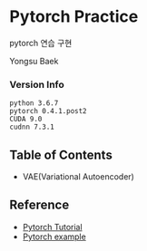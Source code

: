 # Pytorch Practice
pytorch 연습 구현

Yongsu Baek
### Version Info
```
python 3.6.7
pytorch 0.4.1.post2
CUDA 9.0
cudnn 7.3.1
```
## Table of Contents
- VAE(Variational Autoencoder)

## Reference
- [Pytorch Tutorial](https://pytorch.org/tutorials/)
- [Pytorch example](https://github.com/pytorch/examples)
